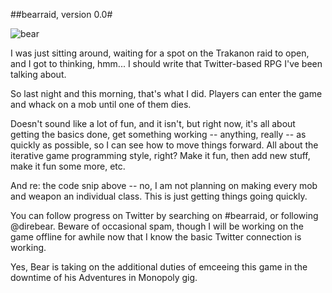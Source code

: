 ##bearraid, version 0.0#

![](http://westkarana.com/wp-content/uploads/2009/02/bear.gif "bear")

I was just sitting around, waiting for a spot on the Trakanon raid to open, and I got to thinking, hmm... I should write that Twitter-based RPG I've been talking about.

So last night and this morning, that's what I did. Players can enter the game and whack on a mob until one of them dies.

Doesn't sound like a lot of fun, and it isn't, but right now, it's all about getting the basics done, get something working -- anything, really -- as quickly as possible, so I can see how to move things forward. All about the iterative game programming style, right? Make it fun, then add new stuff, make it fun some more, etc.

And re: the code snip above -- no, I am not planning on making every mob and weapon an individual class. This is just getting things going quickly.

You can follow progress on Twitter by searching on #bearraid, or following @direbear. Beware of occasional spam, though I will be working on the game offline for awhile now that I know the basic Twitter connection is working.

Yes, Bear is taking on the additional duties of emceeing this game in the downtime of his Adventures in Monopoly gig.


